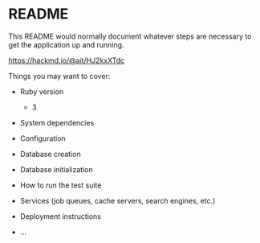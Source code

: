 # README

This README would normally document whatever steps are necessary to get the
application up and running.

https://hackmd.io/@ait/HJ2kxXTdc

Things you may want to cover:

* Ruby version
  - 3

* System dependencies

* Configuration

* Database creation

* Database initialization

* How to run the test suite

* Services (job queues, cache servers, search engines, etc.)

* Deployment instructions

* ...
